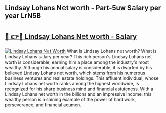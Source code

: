 ## Lindsay Lohans N𝚎t w𝚘rth - Part-5uw S𝚊lary per year LrN5B

# <h2><a href="http://gc4pw1.nevu.top/?p=Lindsay+Lohans">🔗 👉🔴 Lindsay Lohans N𝚎t w𝚘rth - S𝚊lary</a></h2>

[![Lindsay Lohans N𝚎t W𝚘rth](https://i.imgur.com/Oavwk0R.jpeg)](http://gc4pw1.nevu.top/?p=Lindsay+Lohans)
What is Lindsay Lohans n𝚎t w𝚘rth? What is Lindsay Lohans s𝚊lary per year?
This rich person's Lindsay Lohans net worth is considerable, earning him a place among the industry's most wealthy. Although his annual salary is considerable, it is dwarfed by his believed Lindsay Lohans net worth, which stems from his numerous business ventures and real estate holdings. This affluent individual, whose Lindsay Lohans net worth ranks among the highest worldwide, is recognized for his sharp business mind and financial astuteness. With a Lindsay Lohans net worth in the billions and an impressive income, this wealthy person is a shining example of the power of hard work, perseverance, and financial acumen.
